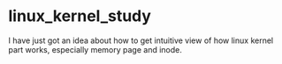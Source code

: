 linux_kernel_study
==================

I have just got an idea about how to get intuitive view of how linux kernel part works, especially memory page and inode.
